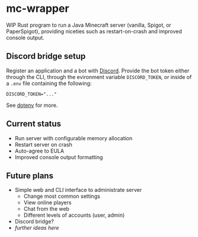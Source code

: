 # mc-wrapper

WIP Rust program to run a Java Minecraft server (vanilla, Spigot, or PaperSpigot), providing niceties such as restart-on-crash and improved console output.

## Discord bridge setup

Register an application and a bot with [Discord](https://discordapp.com/developers/applications). Provide the bot token either through the CLI, through the evironment variable `DISCORD_TOKEN`, or inside of a `.env` file containing the following:

```
DISCORD_TOKEN="..."
```

See [dotenv](https://github.com/dotenv-rs/dotenv) for more.

## Current status

* Run server with configurable memory allocation
* Restart server on crash
* Auto-agree to EULA
* Improved console output formatting

## Future plans

* Simple web and CLI interface to administrate server
    * Change most common settings
    * View online players
    * Chat from the web
    * Different levels of accounts (user, admin)
* Discord bridge?
* _further ideas here_
